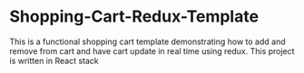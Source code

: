# Shopping-Cart-Redux-Template
This is a functional shopping cart template demonstrating how to add and remove from cart and have cart update in real time using redux.
This project is written in React stack
